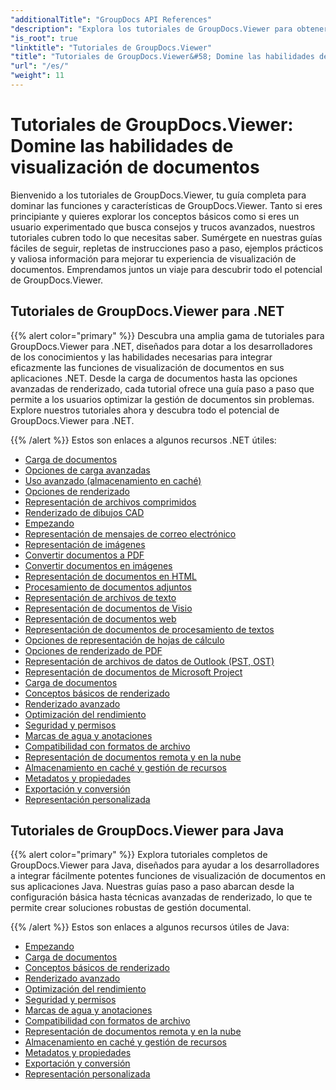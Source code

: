 ```yaml
---
"additionalTitle": "GroupDocs API References"
"description": "Explora los tutoriales de GroupDocs.Viewer para obtener una guía completa sobre cómo maximizar la visualización de documentos. ¡Desbloquea todo su potencial hoy mismo!"
"is_root": true
"linktitle": "Tutoriales de GroupDocs.Viewer"
"title": "Tutoriales de GroupDocs.Viewer&#58; Domine las habilidades de visualización de documentos"
"url": "/es/"
"weight": 11
---
```


# Tutoriales de GroupDocs.Viewer: Domine las habilidades de visualización de documentos
Bienvenido a los tutoriales de GroupDocs.Viewer, tu guía completa para dominar las funciones y características de GroupDocs.Viewer. Tanto si eres principiante y quieres explorar los conceptos básicos como si eres un usuario experimentado que busca consejos y trucos avanzados, nuestros tutoriales cubren todo lo que necesitas saber. Sumérgete en nuestras guías fáciles de seguir, repletas de instrucciones paso a paso, ejemplos prácticos y valiosa información para mejorar tu experiencia de visualización de documentos. Emprendamos juntos un viaje para descubrir todo el potencial de GroupDocs.Viewer.

## Tutoriales de GroupDocs.Viewer para .NET

{{% alert color="primary" %}}
Descubra una amplia gama de tutoriales para GroupDocs.Viewer para .NET, diseñados para dotar a los desarrolladores de los conocimientos y las habilidades necesarias para integrar eficazmente las funciones de visualización de documentos en sus aplicaciones .NET. Desde la carga de documentos hasta las opciones avanzadas de renderizado, cada tutorial ofrece una guía paso a paso que permite a los usuarios optimizar la gestión de documentos sin problemas. Explore nuestros tutoriales ahora y descubra todo el potencial de GroupDocs.Viewer para .NET.

{{% /alert %}}
Estos son enlaces a algunos recursos .NET útiles:
 
- [Carga de documentos](./net/loading-documents/)
- [Opciones de carga avanzadas](./net/advanced-loading/)
- [Uso avanzado (almacenamiento en caché)](./net/advanced-usage-caching/)
- [Opciones de renderizado](./net/rendering-options/)
- [Representación de archivos comprimidos](./net/rendering-archive-files/)
- [Renderizado de dibujos CAD](./net/rendering-cad-drawings/)
- [Empezando](./net/getting-started/)
- [Representación de mensajes de correo electrónico](./net/rendering-email-messages/)
- [Representación de imágenes](./net/image-rendering/)
- [Convertir documentos a PDF](./net/rendering-documents-pdf/)
- [Convertir documentos en imágenes](./net/rendering-documents-images/)
- [Representación de documentos en HTML](./net/rendering-documents-html/)
- [Procesamiento de documentos adjuntos](./net/processing-document-attachments/)
- [Representación de archivos de texto](./net/rendering-text-files/)
- [Representación de documentos de Visio](./net/rendering-visio-documents/)
- [Representación de documentos web](./net/rendering-web-documents/)
- [Representación de documentos de procesamiento de textos](./net/rendering-word-processing-documents/)
- [Opciones de representación de hojas de cálculo](./net/spreadsheet-rendering-options/)
- [Opciones de renderizado de PDF](./net/pdf-rendering-options/)
- [Representación de archivos de datos de Outlook (PST, OST)](./net/rendering-outlook-data-files/)
- [Representación de documentos de Microsoft Project](./net/rendering-ms-project-documents/)
- [Carga de documentos](./net/document-loading/)
- [Conceptos básicos de renderizado](./net/rendering-basics/)
- [Renderizado avanzado](./net/advanced-rendering/)
- [Optimización del rendimiento](./net/performance-optimization/)
- [Seguridad y permisos](./net/security-permissions/)
- [Marcas de agua y anotaciones](./net/watermarks-annotations/)
- [Compatibilidad con formatos de archivo](./net/file-formats-support/)
- [Representación de documentos remota y en la nube](./net/cloud-remote-document-rendering/)
- [Almacenamiento en caché y gestión de recursos](./net/caching-resource-management/)
- [Metadatos y propiedades](./net/metadata-properties/)
- [Exportación y conversión](./net/export-conversion/)
- [Representación personalizada](./net/custom-rendering/)

## Tutoriales de GroupDocs.Viewer para Java

{{% alert color="primary" %}}
Explora tutoriales completos de GroupDocs.Viewer para Java, diseñados para ayudar a los desarrolladores a integrar fácilmente potentes funciones de visualización de documentos en sus aplicaciones Java. Nuestras guías paso a paso abarcan desde la configuración básica hasta técnicas avanzadas de renderizado, lo que te permite crear soluciones robustas de gestión documental.

{{% /alert %}}
Estos son enlaces a algunos recursos útiles de Java:

- [Empezando](./java/getting-started/)
- [Carga de documentos](./java/document-loading/)
- [Conceptos básicos de renderizado](./java/rendering-basics/)
- [Renderizado avanzado](./java/advanced-rendering/)
- [Optimización del rendimiento](./java/performance-optimization/)
- [Seguridad y permisos](./java/security-permissions/)
- [Marcas de agua y anotaciones](./java/watermarks-annotations/)
- [Compatibilidad con formatos de archivo](./java/file-formats-support/)
- [Representación de documentos remota y en la nube](./java/cloud-remote-document-rendering/)
- [Almacenamiento en caché y gestión de recursos](./java/caching-resource-management/)
- [Metadatos y propiedades](./java/metadata-properties/)
- [Exportación y conversión](./java/export-conversion/)
- [Representación personalizada](./java/custom-rendering/)